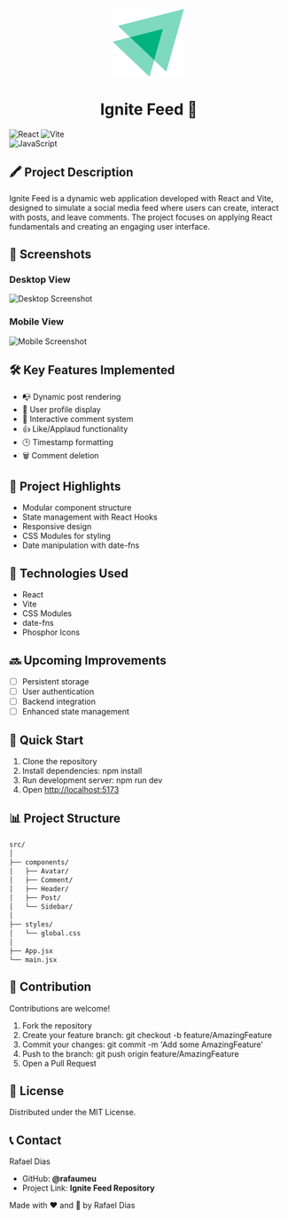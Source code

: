 <center>
   <img src="src/assets/ignite-logo.svg" />
   <h1>Ignite Feed 🚀</h1>
</center>

![React](https://img.shields.io/badge/React-18.3.1-61DAFB?logo=react)
![Vite](https://img.shields.io/badge/Vite-4.0-646CFF?logo=vite)  
![JavaScript](https://img.shields.io/badge/JavaScript-ES6-F7DF1E?logo=javascript)

## 🖍️ Project Description

Ignite Feed is a dynamic web application developed with React and Vite, designed to simulate a social media feed where users can create, interact with posts, and leave comments. The project focuses on applying React fundamentals and creating an engaging user interface.

## 📸 Screenshots

### Desktop View

![Desktop Screenshot](https://github.com/user-attachments/assets/aa5bda4d-c087-4afb-b7e1-595afb9ec68f)

### Mobile View

![Mobile Screenshot](https://github.com/user-attachments/assets/26d8aa83-e241-4eb5-9ec2-7579bfb940aa)

## 🛠️ Key Features Implemented

- 📭 Dynamic post rendering
- 👤 User profile display
- 💬 Interactive comment system
- 👍 Like/Applaud functionality
- 🕒 Timestamp formatting
- 🗑️ Comment deletion

## 🌟 Project Highlights

- Modular component structure
- State management with React Hooks
- Responsive design
- CSS Modules for styling
- Date manipulation with date-fns

## 🚀 Technologies Used

- React
- Vite
- CSS Modules
- date-fns
- Phosphor Icons

## 🔜 Upcoming Improvements

- [ ] Persistent storage
- [ ] User authentication
- [ ] Backend integration
- [ ] Enhanced state management

## 🚀 Quick Start

1. Clone the repository
2. Install dependencies: npm install
3. Run development server: npm run dev
4. Open [http://localhost:5173](http://localhost:5173)

## 📊 Project Structure

```
src/
│ 
├── components/ 
│   ├── Avatar/ 
│   ├── Comment/ 
│   ├── Header/ 
│   ├── Post/ 
│   └── Sidebar/ 
│ 
├── styles/ 
│   └── global.css 
│ 
├── App.jsx 
└── main.jsx
```

## 👥 Contribution

Contributions are welcome!

1. Fork the repository
2. Create your feature branch: git checkout -b feature/AmazingFeature
3. Commit your changes: git commit -m 'Add some AmazingFeature'
4. Push to the branch: git push origin feature/AmazingFeature  
5. Open a Pull Request

## 📜 License

Distributed under the MIT License.

## 📞 Contact

Rafael Dias

- GitHub: **@rafaumeu**
- Project Link: **Ignite Feed Repository**

Made with ❤️ and 🚀 by Rafael Dias
